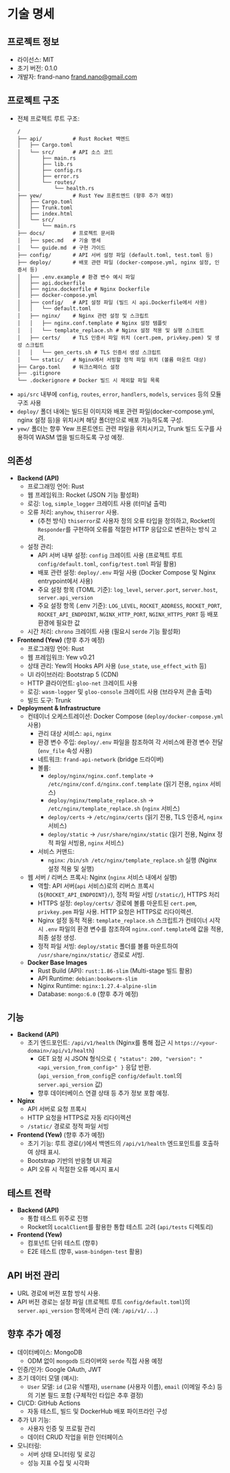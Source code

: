 # 기술 명세
## 프로젝트 정보
  * 라이선스: MIT
  * 초기 버전: 0.1.0
  * 개발자: frand-nano <frand.nano@gmail.com>

## 프로젝트 구조
  * 전체 프로젝트 루트 구조:
    ```
    /
    ├── api/          # Rust Rocket 백엔드
    │   ├── Cargo.toml
    │   └── src/      # API 소스 코드
    │       ├── main.rs
    │       ├── lib.rs
    │       ├── config.rs
    │       ├── error.rs
    │       └── routes/
    │           └── health.rs
    ├── yew/          # Rust Yew 프론트엔드 (향후 추가 예정)
    │   ├── Cargo.toml
    │   ├── Trunk.toml
    │   ├── index.html
    │   └── src/
    │       └── main.rs
    ├── docs/         # 프로젝트 문서화
    │   ├── spec.md   # 기술 명세
    │   └── guide.md  # 구현 가이드
    ├── config/       # API 서버 설정 파일 (default.toml, test.toml 등)
    ├── deploy/       # 배포 관련 파일 (docker-compose.yml, nginx 설정, 인증서 등)
    │   ├── .env.example # 환경 변수 예시 파일
    │   ├── api.dockerfile
    │   ├── nginx.dockerfile # Nginx Dockerfile
    │   ├── docker-compose.yml
    │   ├── config/   # API 설정 파일 (빌드 시 api.Dockerfile에서 사용)
    │   │   └── default.toml
    │   ├── nginx/    # Nginx 관련 설정 및 스크립트
    │   │   ├── nginx.conf.template # Nginx 설정 템플릿
    │   │   └── template_replace.sh # Nginx 설정 적용 및 실행 스크립트
    │   ├── certs/    # TLS 인증서 파일 위치 (cert.pem, privkey.pem) 및 생성 스크립트
    │   │   └── gen_certs.sh # TLS 인증서 생성 스크립트
    │   └── static/   # Nginx에서 서빙할 정적 파일 위치 (볼륨 마운트 대상)
    ├── Cargo.toml    # 워크스페이스 설정
    ├── .gitignore
    └── .dockerignore # Docker 빌드 시 제외할 파일 목록
    ```
  * `api/src` 내부에 `config`, `routes`, `error`, `handlers`, `models`, `services` 등의 모듈 구조 사용
  * `deploy/` 폴더 내에는 빌드된 이미지와 배포 관련 파일(docker-compose.yml, nginx 설정 등)을 위치시켜 해당 폴더만으로 배포 가능하도록 구성.
  * `yew/` 폴더는 향후 Yew 프론트엔드 관련 파일을 위치시키고, Trunk 빌드 도구를 사용하여 WASM 앱을 빌드하도록 구성 예정.

## 의존성
  * **Backend (API)**
    * 프로그래밍 언어: Rust
    * 웹 프레임워크: Rocket (JSON 기능 활성화)
    * 로깅: `log`, `simple_logger` 크레이트 사용 (터미널 출력)
    * 오류 처리: `anyhow`, `thiserror` 사용.
      - (추천 방식) `thiserror`로 사용자 정의 오류 타입을 정의하고, Rocket의 `Responder`를 구현하여 오류를 적절한 HTTP 응답으로 변환하는 방식 고려.
    * 설정 관리:
        - API 서버 내부 설정: `config` 크레이트 사용 (프로젝트 루트 `config/default.toml`, `config/test.toml` 파일 활용)
        - 배포 관련 설정: `deploy/.env` 파일 사용 (Docker Compose 및 Nginx entrypoint에서 사용)
        - 주요 설정 항목 (TOML 기준): `log_level`, `server.port`, `server.host`, `server.api_version`
        - 주요 설정 항목 (.env 기준): `LOG_LEVEL`, `ROCKET_ADDRESS`, `ROCKET_PORT`, `ROCKET_API_ENDPOINT`, `NGINX_HTTP_PORT`, `NGINX_HTTPS_PORT` 등 배포 환경에 필요한 값
    * 시간 처리: `chrono` 크레이트 사용 (필요시 `serde` 기능 활성화)
  * **Frontend (Yew)** (향후 추가 예정)
    * 프로그래밍 언어: Rust
    * 웹 프레임워크: Yew v0.21
    * 상태 관리: Yew의 Hooks API 사용 (`use_state`, `use_effect_with` 등)
    * UI 라이브러리: Bootstrap 5 (CDN)
    * HTTP 클라이언트: `gloo-net` 크레이트 사용
    * 로깅: `wasm-logger` 및 `gloo-console` 크레이트 사용 (브라우저 콘솔 출력)
    * 빌드 도구: Trunk
  * **Deployment & Infrastructure**
    * 컨테이너 오케스트레이션: Docker Compose (`deploy/docker-compose.yml` 사용)
      * 관리 대상 서비스: `api`, `nginx`
      * 환경 변수 주입: `deploy/.env` 파일을 참조하여 각 서비스에 환경 변수 전달 (`env_file` 속성 사용)
      * 네트워크: `frand-api-network` (bridge 드라이버)
      * 볼륨:
          - `deploy/nginx/nginx.conf.template` -> `/etc/nginx/conf.d/nginx.conf.template` (읽기 전용, `nginx` 서비스)
          - `deploy/nginx/template_replace.sh` -> `/etc/nginx/template_replace.sh` (`nginx` 서비스)
          - `deploy/certs` -> `/etc/nginx/certs` (읽기 전용, TLS 인증서, `nginx` 서비스)
          - `deploy/static` -> `/usr/share/nginx/static` (읽기 전용, Nginx 정적 파일 서빙용, `nginx` 서비스)
      * 서비스 커맨드:
          - `nginx`: `/bin/sh /etc/nginx/template_replace.sh` 실행 (Nginx 설정 적용 및 실행)
    * 웹 서버 / 리버스 프록시: Nginx (`nginx` 서비스 내에서 실행)
      * 역할: API 서버(`api` 서비스)로의 리버스 프록시 (`${ROCKET_API_ENDPOINT}/`), 정적 파일 서빙 (`/static/`), HTTPS 처리
      * HTTPS 설정: `deploy/certs/` 경로에 볼륨 마운트된 `cert.pem`, `privkey.pem` 파일 사용. HTTP 요청은 HTTPS로 리다이렉션.
      * Nginx 설정 동적 적용: `template_replace.sh` 스크립트가 컨테이너 시작 시 `.env` 파일의 환경 변수를 참조하여 `nginx.conf.template`에 값을 적용, 최종 설정 생성.
      * 정적 파일 서빙: `deploy/static` 폴더를 볼륨 마운트하여 `/usr/share/nginx/static/` 경로로 서빙.
    * **Docker Base Images**
      * Rust Build (API): `rust:1.86-slim` (Multi-stage 빌드 활용)
      * API Runtime: `debian:bookworm-slim`
      * Nginx Runtime: `nginx:1.27.4-alpine-slim`
      * Database: `mongo:6.0` (향후 추가 예정)

## 기능
  * **Backend (API)**
    * 초기 엔드포인트: `/api/v1/health` (Nginx를 통해 접근 시 `https://<your-domain>/api/v1/health`)
      - GET 요청 시 JSON 형식으로 `{ "status": 200, "version": "<api_version_from_config>" }` 응답 반환. (`api_version_from_config`은 `config/default.toml`의 `server.api_version` 값)
      - 향후 데이터베이스 연결 상태 등 추가 정보 포함 예정.
  * **Nginx**
    * API 서버로 요청 프록시
    * HTTP 요청을 HTTPS로 자동 리다이렉션
    * `/static/` 경로로 정적 파일 서빙
  * **Frontend (Yew)** (향후 추가 예정)
    * 초기 기능: 루트 경로(`/`)에서 백엔드의 `/api/v1/health` 엔드포인트를 호출하여 상태 표시.
    * Bootstrap 기반의 반응형 UI 제공
    * API 오류 시 적절한 오류 메시지 표시

## 테스트 전략
  * **Backend (API)**
    * 통합 테스트 위주로 진행
    * Rocket의 `LocalClient`를 활용한 통합 테스트 고려 (`api/tests` 디렉토리)
  * **Frontend (Yew)**
    * 컴포넌트 단위 테스트 (향후)
    * E2E 테스트 (향후, `wasm-bindgen-test` 활용)

## API 버전 관리
  * URL 경로에 버전 포함 방식 사용.
  * API 버전 경로는 설정 파일 (프로젝트 루트 `config/default.toml`)의 `server.api_version` 항목에서 관리 (예: `/api/v1/...`)

## 향후 추가 예정
  * 데이터베이스: MongoDB
    - ODM 없이 `mongodb` 드라이버와 `serde` 직접 사용 예정
  * 인증/인가: Google OAuth, JWT
  * 초기 데이터 모델 (예시):
    - `User` 모델: `id` (고유 식별자), `username` (사용자 이름), `email` (이메일 주소) 등의 기본 필드 포함 (구체적인 타입은 추후 결정)
  * CI/CD: GitHub Actions
    - 자동 테스트, 빌드 및 DockerHub 배포 파이프라인 구성
  * 추가 UI 기능:
    - 사용자 인증 및 프로필 관리
    - 데이터 CRUD 작업을 위한 인터페이스
  * 모니터링:
    - 서버 상태 모니터링 및 로깅
    - 성능 지표 수집 및 시각화